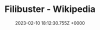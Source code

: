 ---
title: "Filibuster - Wikipedia"
link: "https://en.m.wikipedia.org/wiki/Filibuster"
date: "2023-02-10 18:12:30.755Z +0000"
description: 
category: "wikipedia"
---